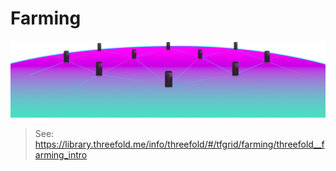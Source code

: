 # Farming

![farming](img/threefold__grid_new_.png)
> See: https://library.threefold.me/info/threefold/#/tfgrid/farming/threefold__farming_intro